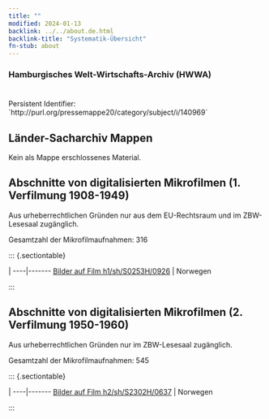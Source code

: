 ```yaml
---
title: ""
modified: 2024-01-13
backlink: ../../about.de.html
backlink-title: "Systematik-Übersicht"
fn-stub: about
---
```


### Hamburgisches Welt-Wirtschafts-Archiv (HWWA)

# 

<div class="hint">Persistent Identifier: `http://purl.org/pressemappe20/category/subject/i/140969`</div>







## Länder-Sacharchiv Mappen





Kein als Mappe erschlossenes Material.



<a id="filmsections" />

## Abschnitte von digitalisierten Mikrofilmen (1. Verfilmung 1908-1949)

<p>Aus urheberrechtlichen Gründen nur aus dem EU-Rechtsraum und im ZBW-Lesesaal zugänglich.</p>


<p>Gesamtzahl der Mikrofilmaufnahmen: 316</p>





::: {.sectiontable}

 | 
----|-------
<a class="btn" href="https://pm20.zbw.eu/film/h1/sh/S0253H/0926" rel="nofollow">Bilder auf Film h1/sh/S0253H/0926</a> | Norwegen


:::




## Abschnitte von digitalisierten Mikrofilmen (2. Verfilmung 1950-1960)

<p>Aus urheberrechtlichen Gründen nur im ZBW-Lesesaal zugänglich.</p>


<p>Gesamtzahl der Mikrofilmaufnahmen: 545</p>





::: {.sectiontable}

 | 
----|-------
<a class="btn" href="https://pm20.zbw.eu/film/h2/sh/S2302H/0637" rel="nofollow">Bilder auf Film h2/sh/S2302H/0637</a> | Norwegen


:::
















